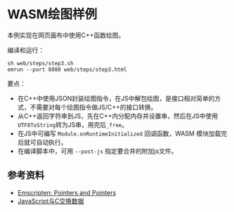 # WASM绘图样例

本例实现在网页画布中使用C++函数绘图。

编译和运行：

```
sh web/steps/step3.sh
emrun --port 8080 web/steps/step3.html
```

要点：

- 在C++中使用JSON封装绘图指令，在JS中解包绘图，是接口相对简单的方式，不需要对每个绘图指令做JS/C++的接口转换。
- 从C++返回字符串到JS，先在C++内分配内存并设置串，然后在JS中使用`UTF8ToString`转为JS串，用完后`_free`。
- 在JS中可编写 `Module.onRuntimeInitialized` 回调函数，WASM 模块加载完后就可自动执行。
- 在编译脚本中，可用 `--post-js` 指定要合并的附加js文件。

## 参考资料

- [Emscripten: Pointers and Pointers](https://kapadia.github.io/emscripten/2013/09/13/emscripten-pointers-and-pointers.html)
- [JavaScript与C交换数据](https://www.cntofu.com/book/150/zh/ch2-c-js/ch2-04-data-exchange.md)
